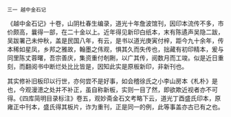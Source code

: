     三一 越中金石记 

   《越中金石记》十卷，山阴杜春生编录，道光十年詹波馆刊，因印本流传不多，市价颇高，曩得一部，在二十金以上。近年得见新印白纸本，末有陈遹声吴隐二跋，吴跋署己未仲秋，盖是民国八年，有云，是书以道光庚寅付梓，距今九十余年，传本稀如星凤，乡邦之雅故，翰墨之伟观，惧其久而失传也，拙藏有初印精本，爰与同里陈丈蓉曙，吾宗善庆，集资重付剞劂，以广其传，阅数月而工竣。似是近日重刻，而翻阅书中断烂处比比皆是，因知此实是原板新印，非新刊也。

   其实修补旧板印以行世，亦何尝不是好事，如会稽徐氏之小李山房本《札朴》是也，今观漫漶之处并不补正，虽自称新板，实则一目了然，即欲欺近视者亦不可得。《四库简明目录标注》卷五，观妙斋金石文考略下云，道光丁酉盛氏印本，原雍正中刊本，盛氏得其板片，诈为重刊，正是同一的例，此等事盖亦古已有之也。

